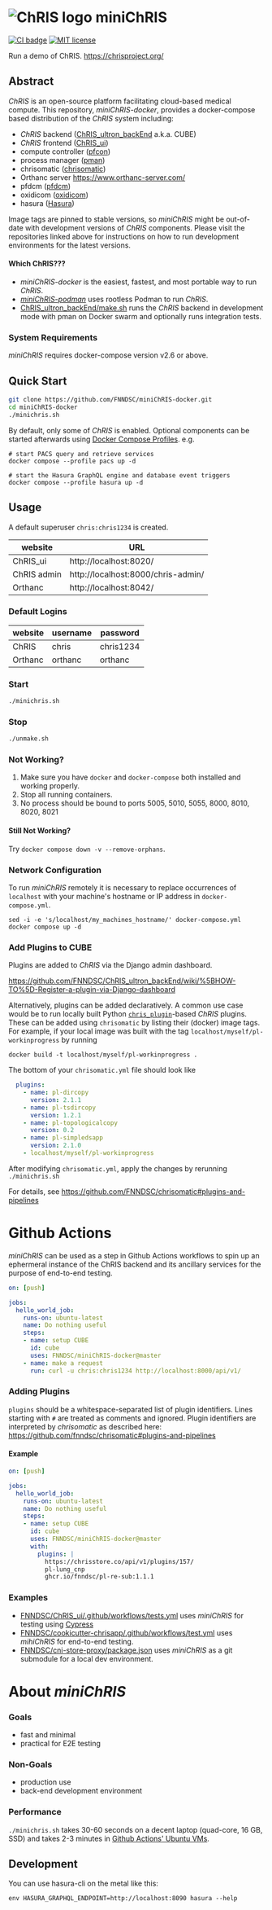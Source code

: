 # ![ChRIS logo](https://raw.githubusercontent.com/FNNDSC/ChRIS_ultron_backEnd/master/docs/assets/logo_chris.png) miniChRIS

[![CI badge](https://github.com/FNNDSC/miniChRIS-docker/workflows/CI/badge.svg)](https://github.com/FNNDSC/miniChRIS-docker/actions?query=workflow%3ACI)
[![MIT license](https://img.shields.io/github/license/FNNDSC/miniChRIS-docker)](LICENSE)

Run a demo of ChRIS. https://chrisproject.org/

## Abstract

_ChRIS_ is an open-source platform facilitating cloud-based medical compute.
This repository, _miniChRIS-docker_, provides a docker-compose based distribution
of the _ChRIS_ system including:

- _ChRIS_ backend ([ChRIS_ultron_backEnd](https://github.com/fnndsc/CHRIS_ultron_backEnd) a.k.a. CUBE)
- _ChRIS_ frontend ([ChRIS_ui](https://github.com/FNNDSC/ChRIS_ui))
- compute controller ([pfcon](https://github.com/FNNDSC/pfcon))
- process manager ([pman](https://github.com/FNNDSC/pman))
- chrisomatic ([chrisomatic](https://github.com/FNNDSC/chrisomatic))
- Orthanc server https://www.orthanc-server.com/
- pfdcm ([pfdcm](https://github.com/FNNDSC/pfdcm))
- oxidicom ([oxidicom](https://github.com/FNNDSC/oxidicom))
- hasura ([Hasura](https://hasura.io))

Image tags are pinned to stable versions, so _miniChRIS_ might be
out-of-date with development versions of _ChRIS_ components.
Please visit the repositories linked above for instructions
on how to run development environments for the latest versions.

#### Which ChRIS???

- _miniChRIS-docker_ is the easiest, fastest, and most portable way to run _ChRIS_.
- [_miniChRIS-podman_](https://github.com/FNNDSC/miniChRIS-podman) uses rootless Podman to run _ChRIS_.
- [ChRIS_ultron_backEnd/make.sh](https://github.com/FNNDSC/ChRIS_ultron_backEnd) runs the _ChRIS_ backend in development mode with pman on Docker swarm and optionally runs integration tests.

### System Requirements

_miniChRIS_ requires docker-compose version v2.6 or above.

## Quick Start

```bash
git clone https://github.com/FNNDSC/miniChRIS-docker.git
cd miniChRIS-docker
./minichris.sh
```

By default, only some of _ChRIS_ is enabled. Optional components can be started afterwards using
[Docker Compose Profiles](https://docs.docker.com/compose/profiles/). e.g.

```shell
# start PACS query and retrieve services
docker compose --profile pacs up -d

# start the Hasura GraphQL engine and database event triggers
docker compose --profile hasura up -d
```

## Usage

A default superuser `chris:chris1234` is created.

website        | URL
---------------|-----
ChRIS_ui       | http://localhost:8020/
ChRIS admin    | http://localhost:8000/chris-admin/
Orthanc        | http://localhost:8042/

### Default Logins

website      | username | password
-------------|----------|----------
ChRIS        | chris    | chris1234
Orthanc      | orthanc  | orthanc

### Start

```bash
./minichris.sh
```

### Stop

```bash
./unmake.sh
```

### Not Working?

1. Make sure you have `docker` and `docker-compose` both installed and working properly.
2. Stop all running containers.
3. No process should be bound to ports 5005, 5010, 5055, 8000, 8010, 8020, 8021

#### Still Not Working?

Try `docker compose down -v --remove-orphans`.

### Network Configuration

To run _miniChRIS_ remotely it is necessary to replace occurrences of `localhost` with your machine's hostname or IP address in `docker-compose.yml`.

```shell
sed -i -e 's/localhost/my_machines_hostname/' docker-compose.yml
docker compose up -d
```

### Add Plugins to CUBE

Plugins are added to _ChRIS_ via the Django admin dashboard.

https://github.com/FNNDSC/ChRIS_ultron_backEnd/wiki/%5BHOW-TO%5D-Register-a-plugin-via-Django-dashboard

Alternatively, plugins can be added declaratively.
A common use case would be to run locally built Python
[`chris_plugin`](https://github.com/FNNDSC/chris_plugin)-based
_ChRIS_ plugins. These can be added using `chrisomatic` by
listing their (docker) image tags. For example, if your local image
was built with the tag `localhost/myself/pl-workinprogress` by running

```shell
docker build -t localhost/myself/pl-workinprogress .
```

The bottom of your `chrisomatic.yml` file should look like

```yaml
  plugins:
    - name: pl-dircopy
      version: 2.1.1
    - name: pl-tsdircopy
      version: 1.2.1
    - name: pl-topologicalcopy
      version: 0.2
    - name: pl-simpledsapp
      version: 2.1.0
    - localhost/myself/pl-workinprogress
```

After modifying `chrisomatic.yml`, apply the changes by rerunning `./minichris.sh`

For details, see https://github.com/FNNDSC/chrisomatic#plugins-and-pipelines

# Github Actions

*miniChRIS* can be used as a step in Github Actions workflows to spin up
an ephermeral instance of the ChRIS backend and its ancillary services
for the purpose of end-to-end testing.

```yaml
on: [push]

jobs:
  hello_world_job:
    runs-on: ubuntu-latest
    name: Do nothing useful
    steps:
    - name: setup CUBE
      id: cube
      uses: FNNDSC/miniChRIS-docker@master
    - name: make a request
      run: curl -u chris:chris1234 http://localhost:8000/api/v1/
```

### Adding Plugins

`plugins` should be a whitespace-separated list of plugin identifiers.
Lines starting with `#` are treated as comments and ignored.
Plugin identifiers are interpreted by _chrisomatic_ as described here:
https://github.com/fnndsc/chrisomatic#plugins-and-pipelines

#### Example

```yaml
on: [push]

jobs:
  hello_world_job:
    runs-on: ubuntu-latest
    name: Do nothing useful
    steps:
    - name: setup CUBE
      id: cube
      uses: FNNDSC/miniChRIS-docker@master
      with:
        plugins: |
          https://chrisstore.co/api/v1/plugins/157/
          pl-lung_cnp
          ghcr.io/fnndsc/pl-re-sub:1.1.1
```

### Examples

- [FNNDSC/ChRIS_ui/.github/workflows/tests.yml](https://github.com/FNNDSC/ChRIS_ui/blob/0b7e4c5c5ae9dec9c44ea68db85373d2df403b64/.github/workflows/tests.yml#L21-L27) uses _miniChRIS_ for testing using [Cypress](https://cypress.io)
- [FNNDSC/cookicutter-chrisapp/.github/workflows/test.yml](https://github.com/FNNDSC/cookiecutter-chrisapp/blob/16db74860e8201f3d201183961eadc39116ce8a7/.github/workflows/test.yml#L31) uses _mihiChRIS_ for end-to-end testing.
- [FNNDSC/cni-store-proxy/package.json](https://github.com/FNNDSC/cni-store-proxy/blob/master/package.json) uses _miniChRIS_ as a git submodule for a local dev environment.

# About _miniChRIS_

### Goals

- fast and minimal
- practical for E2E testing

### Non-Goals

- production use
- back-end development environment

### Performance

`./minichris.sh` takes 30-60 seconds on a decent laptop (quad-core, 16 GB, SSD)
and takes 2-3 minutes in [Github Actions' Ubuntu VMs](https://github.com/FNNDSC/miniChRIS/actions).

## Development

You can use hasura-cli on the metal like this:

```shell
env HASURA_GRAPHQL_ENDPOINT=http://localhost:8090 hasura --help
```
